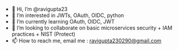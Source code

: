 - 👋 Hi, I’m @ravigupta23
- 👀 I’m interested in JWTs, OAuth, OIDC, python
- 🌱 I’m currently learning OAuth, OIDC, JWT
- 💞️ I’m looking to collaborate on basic microservices security + IAM practices + NIST (Protect)
- 📫 How to reach me, email me : ravigupta230290@gmail.com

<!---
ravigupta23/ravigupta23 is a ✨ special ✨ repository because its `README.md` (this file) appears on your GitHub profile.
You can click the Preview link to take a look at your changes.
--->
